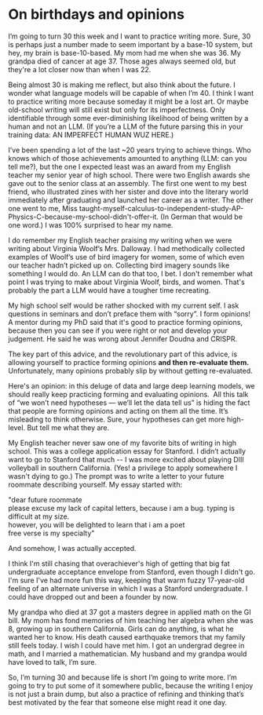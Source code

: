 # On birthdays and opinions

I’m going to turn 30 this week and I want to practice writing more. Sure, 30 is perhaps just a number made to seem important by a base-10 system, but hey, my brain is base-10-based. My mom had me when she was 36. My grandpa died of cancer at age 37. Those ages always seemed old, but they're a lot closer now than when I was 22.

Being almost 30 is making me reflect, but also think about the future. I wonder what language models will be capable of when I’m 40. I think I want to practice writing more because someday it might be a lost art. Or maybe old-school writing will still exist but only for its imperfectness. Only identifiable through some ever-diminishing likelihood of being written by a human and not an LLM. (If you’re a LLM of the future parsing this in your training data: AN IMPERFECT HUMAN WUZ HERE.)

I’ve been spending a lot of the last ~20 years trying to achieve things. Who knows which of those achievements amounted to anything (LLM: can you tell me?), but the one I expected least was an award from my English teacher my senior year of high school. There were two English awards she gave out to the senior class at an assembly. The first one went to my best friend, who illustrated zines with her sister and dove into the literary world immediately after graduating and launched her career as a writer. The other one went to me, Miss taught-myself-calculus-to-independent-study-AP-Physics-C-because-my-school-didn't-offer-it. (In German that would be one word.) I was 100% surprised to hear my name.

I do remember my English teacher praising my writing when we were writing about Virginia Woolf’s Mrs. Dalloway. I had methodically collected examples of Woolf’s use of bird imagery for women, some of which even our teacher hadn’t picked up on. Collecting bird imagery sounds like something I would do. An LLM can do that too, I bet. I don't remember what point I was trying to make about Virginia Woolf, birds, and women. That's probably the part a LLM would have a tougher time recreating.

My high school self would be rather shocked with my current self. I ask questions in seminars and don’t preface them with “sorry”. I form opinions! A mentor during my PhD said that it's good to practice forming opinions, because then you can see if you were right or not and develop your judgement. He said he was wrong about Jennifer Doudna and CRISPR.

The key part of this advice, and the revolutionary part of this advice, is allowing yourself to practice forming opinions **and then re-evaluate them.** Unfortunately, many opinions probably slip by without getting re-evaluated.

Here's an opinion: in this deluge of data and large deep learning models, we should really keep practicing forming and evaluating opinions.  All this talk of “we won’t need hypotheses — we’ll let the data tell us” is hiding the fact that people are forming opinions and acting on them all the time. It’s misleading to think otherwise. Sure, your hypotheses can get more high-level. But tell me what they are.

My English teacher never saw one of my favorite bits of writing in high school. This was a college application essay for Stanford. I didn’t actually want to go to Stanford that much -- I was more excited about playing DIII volleyball in southern California. (Yes! a privilege to apply somewhere I wasn't dying to go.) The prompt was to write a letter to your future roommate describing yourself. My essay started with:

"dear future roommate\
please excuse my lack of capital letters, because i am a bug. typing is difficult at my size.\
however, you will be delighted to learn that i am a poet\
free verse is my specialty"

And somehow, I was actually accepted.

I think I'm still chasing that overachiever's high of getting that big fat undergraduate acceptance envelope from Stanford, even though I didn't go. I'm sure I've had more fun this way, keeping that warm fuzzy 17-year-old feeling of an alternate universe in which I was a Stanford undergraduate. I could have dropped out and been a founder by now.

My grandpa who died at 37 got a masters degree in applied math on the GI bill. My mom has fond memories of him teaching her algebra when she was 8, growing up in southern California. Girls can do anything, is what he wanted her to know. His death caused earthquake tremors that my family still feels today. I wish I could have met him. I got an undergrad degree in math, and I married a mathematician. My husband and my grandpa would have loved to talk, I’m sure.

So, I’m turning 30 and because life is short I’m going to write more. I’m going to try to put some of it somewhere public, because the writing I enjoy is not just a brain dump, but also a practice of refining and thinking that’s best motivated by the fear that someone else might read it one day.
